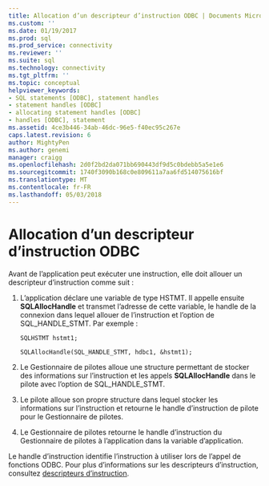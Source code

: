 ```yaml
---
title: Allocation d’un descripteur d’instruction ODBC | Documents Microsoft
ms.custom: ''
ms.date: 01/19/2017
ms.prod: sql
ms.prod_service: connectivity
ms.reviewer: ''
ms.suite: sql
ms.technology: connectivity
ms.tgt_pltfrm: ''
ms.topic: conceptual
helpviewer_keywords:
- SQL statements [ODBC], statement handles
- statement handles [ODBC]
- allocating statement handles [ODBC]
- handles [ODBC], statement
ms.assetid: 4ce3b446-34ab-46dc-96e5-f40ec95c267e
caps.latest.revision: 6
author: MightyPen
ms.author: genemi
manager: craigg
ms.openlocfilehash: 2d0f2bd2da071bb690443df9d5c0bdebb5a5e1e6
ms.sourcegitcommit: 1740f3090b168c0e809611a7aa6fd514075616bf
ms.translationtype: MT
ms.contentlocale: fr-FR
ms.lasthandoff: 05/03/2018
---
```

# <a name="allocating-a-statement-handle-odbc"></a>Allocation d’un descripteur d’instruction ODBC
Avant de l’application peut exécuter une instruction, elle doit allouer un descripteur d’instruction comme suit :  
  
1.  L’application déclare une variable de type HSTMT. Il appelle ensuite **SQLAllocHandle** et transmet l’adresse de cette variable, le handle de la connexion dans lequel allouer de l’instruction et l’option de SQL_HANDLE_STMT. Par exemple :  
  
    ```  
    SQLHSTMT hstmt1;  
  
    SQLAllocHandle(SQL_HANDLE_STMT, hdbc1, &hstmt1);  
    ```  
  
2.  Le Gestionnaire de pilotes alloue une structure permettant de stocker des informations sur l’instruction et les appels **SQLAllocHandle** dans le pilote avec l’option de SQL_HANDLE_STMT.  
  
3.  Le pilote alloue son propre structure dans lequel stocker les informations sur l’instruction et retourne le handle d’instruction de pilote pour le Gestionnaire de pilotes.  
  
4.  Le Gestionnaire de pilotes retourne le handle d’instruction du Gestionnaire de pilotes à l’application dans la variable d’application.  
  
 Le handle d’instruction identifie l’instruction à utiliser lors de l’appel de fonctions ODBC. Pour plus d’informations sur les descripteurs d’instruction, consultez [descripteurs d’instruction](../../../odbc/reference/develop-app/statement-handles.md).
